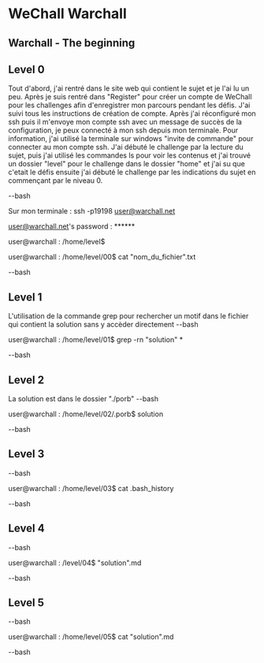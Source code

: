 # WeChall Warchall

## Warchall - The beginning

## Level 0
Tout d'abord, j'ai rentré dans le site web qui contient le sujet et je l'ai lu un peu. Après je suis rentré dans "Register" pour créer un compte de WeChall pour les challenges afin d'enregistrer mon parcours pendant les défis. J'ai suivi tous les instructions de création de compte. Après j'ai réconfiguré mon ssh puis il m'envoye mon compte ssh avec un message de succès de la configuration, je peux connecté à mon ssh depuis mon terminale. Pour information, j'ai utilisé la terminale sur windows "invite de commande" pour connecter au mon compte ssh.
J'ai débuté le challenge par la lecture du sujet, puis j'ai utilisé les commandes ls pour voir les contenus et j'ai trouvé un dossier "level" pour le challenge dans le dossier "home" et j'ai su que c'etait le défis ensuite j'ai débuté le challenge par les indications du sujet en commençant par le niveau 0.

--bash 

Sur mon terminale : ssh -p19198 user@warchall.net

user@warchall.net's password : ******

user@warchall : /home/level$ 

user@warchall : /home/level/00$ cat "nom_du_fichier".txt

--bash

## Level 1
L'utilisation de la commande grep pour rechercher un motif dans le fichier qui contient la solution sans y accèder directement
--bash

user@warchall : /home/level/01$ grep -rn "solution" *

--bash

## Level 2
La solution est dans le dossier "./porb"
--bash

user@warchall : /home/level/02/.porb$ solution

--bash

## Level 3
--bash

user@warchall : /home/level/03$ cat .bash_history

--bash

## Level 4
--bash

user@warchall : /level/04$ "solution".md 

--bash

## Level 5
--bash

user@warchall : /home/level/05$ cat "solution".md

--bash
